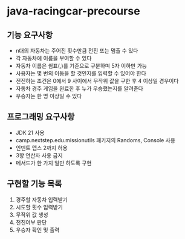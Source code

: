 # java-racingcar-precourse
## 기능 요구사항
- n대의 자동차는 주어진 횟수만큼 전진 또는 멈출 수 있다
- 각 자동차에 이름을 부여할 수 있다
- 자동차 이름은 쉼표(,)를 기준으로 구분하며 5자 이하만 가능
- 사용자는 몇 번의 이동을 할 것인지를 입력할 수 있어야 한다
- 전진하는 조건은 0에서 9 사이에서 무작위 값을 구한 후 4 이상일 경우이다
- 자동차 경주 게임을 완료한 후 누가 우승했는지를 알려준다
- 우승자는 한 명 이상일 수 있다

## 프로그래밍 요구사항
- JDK 21 사용
- camp.nextstep.edu.missionutils 패키지의 Randoms, Console 사용
- 인덴트 뎁스 2까지 허용
- 3항 연산자 사용 금지
- 메서드가 한 가지 일만 하도록 구현

## 구현할 기능 목록
1. 경주할 자동차 입력받기
2. 시도할 횟수 입력받기
3. 무작위 값 생성
4. 전진여부 판단
5. 우승자 확인 및 출력
